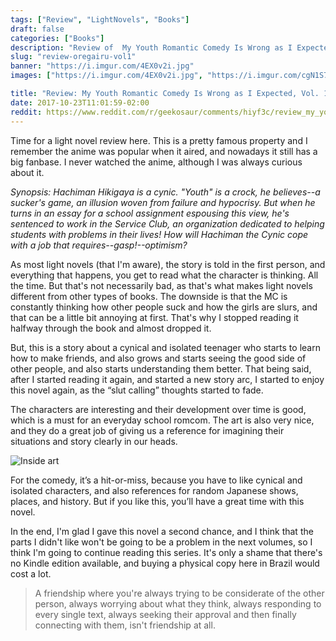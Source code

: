 ```yaml
---
tags: ["Review", "LightNovels", "Books"]
draft: false
categories: ["Books"]
description: "Review of  My Youth Romantic Comedy Is Wrong as I Expected (light novel), Vol. 1 by Wataru Watari (Author), Ponkan 8 (Artist)"
slug: "review-oregairu-vol1"
banner: "https://i.imgur.com/4EX0v2i.jpg"
images: ["https://i.imgur.com/4EX0v2i.jpg", "https://i.imgur.com/cgN1S7t.png"]

title: "Review: My Youth Romantic Comedy Is Wrong as I Expected, Vol. 1"
date: 2017-10-23T11:01:59-02:00
reddit: https://www.reddit.com/r/geekosaur/comments/hiyf3c/review_my_youth_romantic_comedy_is_wrong_as_i/
---
```


Time for a light novel review here. This is a pretty famous property and I remember the anime was popular when it aired, and nowadays it still has a big fanbase. I never watched the anime, although I was always curious about it.

<!--more-->

_Synopsis: Hachiman Hikigaya is a cynic. "Youth" is a crock, he believes--a sucker's game, an illusion woven from failure and hypocrisy. But when he turns in an essay for a school assignment espousing this view, he's sentenced to work in the Service Club, an organization dedicated to helping students with problems in their lives! How will Hachiman the Cynic cope with a job that requires--gasp!--optimism?_

As most light novels (that I'm aware), the story is told in the first person, and everything that happens, you get to read what the character is thinking. All the time. But that's not necessarily bad, as that's what makes light novels different from other types of books. The downside is that the MC is constantly thinking how other people suck and how the girls are slurs, and that can be a little bit annoying at first. That's why I stopped reading it halfway through the book and almost dropped it. 

But, this is a story about a cynical and isolated teenager who starts to learn how to make friends, and also grows and starts seeing the good side of other people, and also starts understanding them better. That being said, after I started reading it again, and started a new story arc, I started to enjoy this novel again, as the “slut calling” thoughts started to fade. 

The characters are interesting and their development over time is good, which is a must for an everyday school romcom. The art is also very nice, and they do a great job of giving us a reference for imagining their situations and story clearly in our heads.

<img src="https://i.imgur.com/cgN1S7t.png" alt="Inside art" class="img-medium">

For the comedy, it’s a hit-or-miss, because you have to like cynical and isolated characters, and also references for random Japanese shows, places, and history. But if you like this, you’ll have a great time with this novel.

In the end, I'm glad I gave this novel a second chance, and I think that the parts I didn't like won't be going to be a problem in the next volumes, so I think I'm going to continue reading this series. It's only a shame that there's no Kindle edition available, and buying a physical copy here in Brazil would cost a lot. 

> A friendship where you're always trying to be considerate of the other person, always worrying about what they think, always responding to every single text, always seeking their approval and then finally connecting with them, isn't friendship at all.
